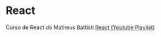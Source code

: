# React
Curso de React do Matheus Battisti <a href="https://youtu.be/FXqX7oof0I4?si=vxed38WXRUiRXsBF"> React (Youtube Playlist)</a>
